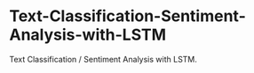 # Text-Classification-Sentiment-Analysis-with-LSTM
Text Classification / Sentiment Analysis with LSTM.

